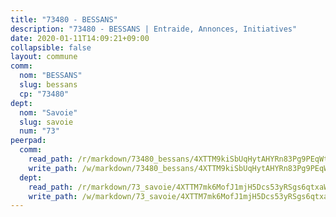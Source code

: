 ```yaml
---
title: "73480 - BESSANS"
description: "73480 - BESSANS | Entraide, Annonces, Initiatives"
date: 2020-01-11T14:09:21+09:00
collapsible: false
layout: commune
comm:
  nom: "BESSANS"
  slug: bessans
  cp: "73480"
dept:
  nom: "Savoie"
  slug: savoie
  num: "73"
peerpad:
  comm:
    read_path: /r/markdown/73480_bessans/4XTTM9kiSbUqHytAHYRn83Pg9PEqWtwVDuwAzLwvC7hoXdZAU
    write_path: /w/markdown/73480_bessans/4XTTM9kiSbUqHytAHYRn83Pg9PEqWtwVDuwAzLwvC7hoXdZAU-K3TgUzxM654RxT5rP7PxVn2R6eP1wQpYWS3LJiruqX6ZAAHF2BbWoKcaF9zebQwmTLfzakykSQSKVjduhNZPfekKsdcGH4obQqE2cG2HrXdfzMsP6A3DYA28TwtWNSbciEPBJkA8
  dept:
    read_path: /r/markdown/73_savoie/4XTTM7mk6MofJ1mjH5Dcs53yRSgs6qtxaWYjKD54ttqHGEMur
    write_path: /w/markdown/73_savoie/4XTTM7mk6MofJ1mjH5Dcs53yRSgs6qtxaWYjKD54ttqHGEMur-K3TgTorsK1WLw8S2EgnkoX8tJEgZgam6ANhvqrVqNfiz9fX8kbMKu5AF1rqzXyxMRZgoVPrb5EERe3PeBhqF1SBfP5G1PJnvsDUF2LQSxevobpkDM4djQDebTYoo6Yx53thenJpY
---
```


